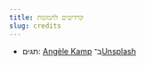 ```yaml
---
title: קרדיטים לתמונות
slug: credits
---
```


* תגים: [Angèle Kamp](https://unsplash.com/es/@angelekamp) ב־[Unsplash](https://unsplash.com/photos/KaeaUITiWnc)
